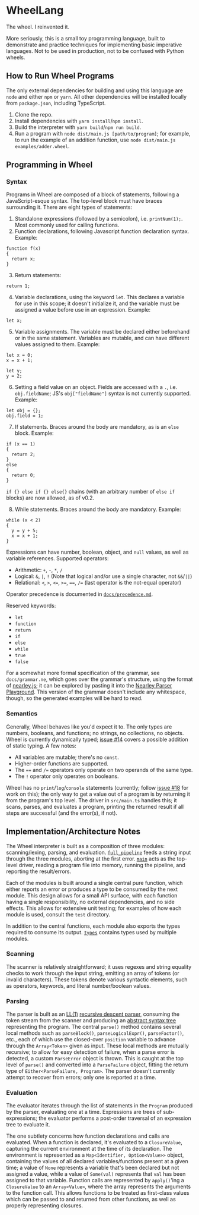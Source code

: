 # WheelLang

The wheel. I reinvented it.

More seriously, this is a small toy programming language, built to demonstrate and practice techniques for implementing basic imperative languages. Not to be used in production, not to be confused with Python wheels.

## How to Run Wheel Programs

The only external dependencies for building and using this language are `node` and either `npm` or `yarn`. All other dependencies will be installed locally from `package.json`, including TypeScript.

1. Clone the repo.
1. Install dependencies with `yarn install`/`npm install`.
1. Build the interpreter with `yarn build`/`npm run build`.
1. Run a program with `node dist/main.js [path/to/program]`; for example, to run the example of an addition function, use `node dist/main.js examples/adder.wheel`.

## Programming in Wheel

### Syntax

Programs in Wheel are composed of a block of statements, following a JavaScript-esque syntax. The top-level block must have braces surrounding it. There are eight types of statements:

1. Standalone expressions (followed by a semicolon), i.e. `printNum(1);`. Most commonly used for calling functions.
2. Function declarations, following Javascript function declaration syntax. Example:

```
function f(x)
{
  return x;
}
```

3. Return statements:

```
return 1;
```

4. Variable declarations, using the keyword `let`. This declares a variable for use in this scope; it doesn't initialize it, and the variable must be assigned a value before use in an expression. Example:

```
let x;
```

5. Variable assignments. The variable must be declared either beforehand or in the same statement. Variables are mutable, and can have different values assigned to them. Example:

```
let x = 0;
x = x + 1;

let y;
y = 2;
```

6. Setting a field value on an object. Fields are accessed with a `.`, i.e. `obj.fieldName`; JS's `obj["fieldName"]` syntax is not currently supported. Example:

```
let obj = {};
obj.field = 1;
```

7. If statements. Braces around the body are mandatory, as is an `else` block. Example:

```
if (x == 1)
{
  return 2;
}
else
{
  return 0;
}
```

`if {} else if {} else{}` chains (with an arbitrary number of `else if` blocks) are now allowed, as of v0.2.

8. While statements. Braces around the body are mandatory. Example:

```
while (x < 2)
{
  y = y + 5;
  x = x + 1;
}
```

Expressions can have number, boolean, object, and `null` values, as well as variable references. Supported operators:

- Arithmetic: `+`, `-`, `*`, `/`
- Logical: `&`, `|`, `!` (Note that logical and/or use a single character, not `&&`/`||`)
- Relational: `<`, `>`, `<=`, `>=`, `==`, `/=` (last operator is the not-equal operator)

Operator precedence is documented in [`docs/precedence.md`](docs/precedence.md).

Reserved keywords:

- `let`
- `function`
- `return`
- `if`
- `else`
- `while`
- `true`
- `false`

For a somewhat more formal specification of the grammar, see `docs/grammar.ne`, which goes over the grammar's structure, using the format of [nearley.js](https://nearley.js.org/); it can be explored by pasting it into the [Nearley Parser Playground](https://omrelli.ug/nearley-playground/). This version of the grammar doesn't include any whitespace, though, so the generated examples will be hard to read.

### Semantics

Generally, Wheel behaves like you'd expect it to. The only types are numbers, booleans, and functions; no strings, no collections, no objects. Wheel is currently dynamically typed; [issue #14](https://github.com/DylanSp/extended-four-function-console/issues/14) covers a possible addition of static typing. A few notes:

- All variables are mutable; there's no `const`.
- Higher-order functions are supported.
- The `==` and `/=` operators only operate on two operands of the same type.
- The `!` operator only operates on booleans.

Wheel has no `print`/`log`/`console` statements (currently; follow [issue #18](https://github.com/DylanSp/extended-four-function-console/issues/18) for work on this); the only way to get a value out of a program is by returning it from the program's top level. The driver in `src/main.ts` handles this; it scans, parses, and evaluates a program, printing the returned result if all steps are successful (and the error(s), if not).

## Implementation/Architecture Notes

The Wheel interpreter is built as a composition of three modules: scanning/lexing, parsing, and evaluation. [`full_pipeline`](src/full_pipeline.ts) feeds a string input through the three modules, aborting at the first error. [`main`](src/main.ts) acts as the top-level driver, reading a program file into memory, running the pipeline, and reporting the result/errors.

Each of the modules is built around a single central pure function, which either reports an error or produces a type to be consumed by the next module. This design allows for a small API surface, with each function having a single responsibility, no external dependencies, and no side effects. This allows for extensive unit testing; for examples of how each module is used, consult the `test` directory.

In addition to the central functions, each module also exports the types required to consume its output. [`types`](src/types.ts) contains types used by multiple modules.

### Scanning

The scanner is relatively straightforward; it uses regexes and string equality checks to work through the input string, emitting an array of tokens (or invalid characters). These tokens denote various syntactic elements, such as operators, keywords, and literal number/boolean values.

### Parsing

The parser is built as an [LL(1)](https://en.wikipedia.org/wiki/LL_parser) [recursive descent parser](https://en.wikipedia.org/wiki/Recursive_descent_parser), consuming the token stream from the scanner and producing an [abstract syntax tree](https://en.wikipedia.org/wiki/Abstract_syntax_tree) representing the program. The central `parse()` method contains several local methods such as `parseBlock()`, `parseLogicalExpr()`, `parseFactor()`, etc., each of which use the closed-over `position` variable to advance through the `Array<Token>` given as input. These local methods are mutually recursive; to allow for easy detection of failure, when a parse error is detected, a custom `ParseError` object is thrown. This is caught at the top level of `parse()` and converted into a `ParseFailure` object, fitting the return type of `Either<ParseFailure, Program>`. The parser doesn't currently attempt to recover from errors; only one is reported at a time.

### Evaluation

The evaluator iterates through the list of statements in the `Program` produced by the parser, evaluating one at a time. Expressions are trees of sub-expressions; the evaluator performs a post-order traversal of an expression tree to evaluate it.

The one subtlety concerns how function declarations and calls are evaluated. When a function is declared, it's evaluated to a `ClosureValue`, capturing the current environment at the time of its declaration. The environment is represented as a `Map<Identifier, Option<Value>>` object, containing the values of all declared variables/functions present at a given time; a value of `None` represents a variable that's been declared but not assigned a value, while a value of `Some(val)` represents that `val` has been assigned to that variable. Function calls are represented by `apply()`'ing a `ClosureValue` to an `Array<Value>`, where the array represents the arguments to the function call. This allows functions to be treated as first-class values which can be passed to and returned from other functions, as well as properly representing closures.
